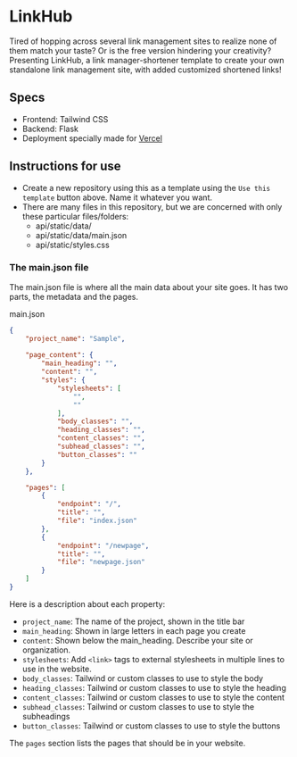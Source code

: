 # LinkHub
Tired of hopping across several link management sites to realize none of them match your taste? Or is the free version hindering your creativity? Presenting LinkHub, a link manager-shortener template to create your own standalone link management site, with added customized shortened links!

## Specs
* Frontend: Tailwind CSS
* Backend: Flask
* Deployment specially made for [Vercel](https://vercel.com/)


## Instructions for use
* Create a new repository using this as a template using the `Use this template` button above. Name it whatever you want.
* There are many files in this repository, but we are concerned with only these particular files/folders:
    * api/static/data/
    * api/static/data/main.json
    * api/static/styles.css

### The main.json file
The main.json file is where all the main data about your site goes. It has two parts, the metadata and the pages.

main.json
```json
{
    "project_name": "Sample",
    
    "page_content": {
        "main_heading": "",
        "content": "",
        "styles": {
            "stylesheets": [
                "", 
                ""
            ],
            "body_classes": "",
            "heading_classes": "",
            "content_classes": "",
            "subhead_classes": "",
            "button_classes": ""
        }
    },

    "pages": [
        {
            "endpoint": "/",
            "title": "",
            "file": "index.json"
        },
        {
            "endpoint": "/newpage",
            "title": "",
            "file": "newpage.json"
        }
    ]
}
```

Here is a description about each property:
* `project_name`: The name of the project, shown in the title bar
* `main_heading`: Shown in large letters in each page you create
* `content`: Shown below the main_heading. Describe your site or organization.
* `stylesheets`: Add `<link>` tags to external stylesheets in multiple lines to use in the website.
* `body_classes`: Tailwind or custom classes to use to style the body
* `heading_classes`: Tailwind or custom classes to use to style the heading
* `content_classes`: Tailwind or custom classes to use to style the content
* `subhead_classes`: Tailwind or custom classes to use to style the subheadings
* `button_classes`: Tailwind or custom classes to use to style the buttons

The `pages` section lists the pages that should be in your website.